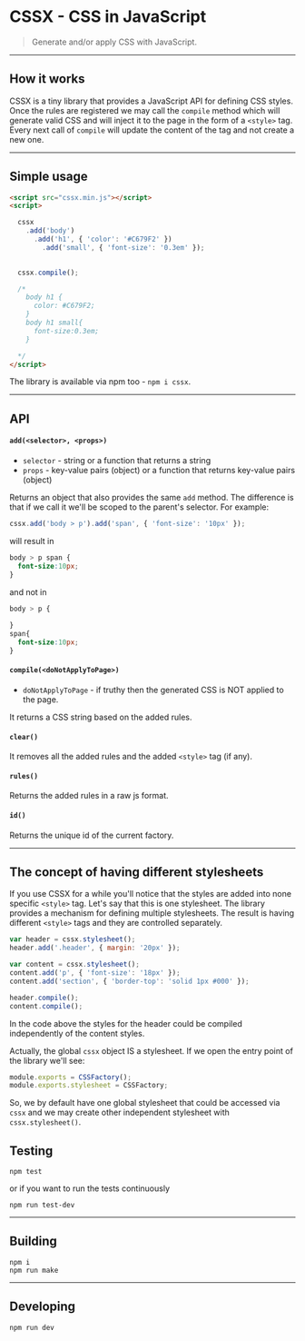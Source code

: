 # CSSX - CSS in JavaScript

> Generate and/or apply CSS with JavaScript. 

---

## How it works

CSSX is a tiny library that provides a JavaScript API for defining CSS styles. Once the rules are registered we may call the `compile` method which will generate valid CSS and will inject it to the page in the form of a `<style>` tag. Every next call of `compile` will update the content of the tag and not create a new one.

---

## Simple usage

```html
<script src="cssx.min.js"></script>
<script>

  cssx
    .add('body')
      .add('h1', { 'color': '#C679F2' })
        .add('small', { 'font-size': '0.3em' });

    
  cssx.compile();

  /*
    body h1 {
      color: #C679F2;
    }
    body h1 small{
      font-size:0.3em;
    }

  */
</script>
```

The library is available via npm too - `npm i cssx`.

---

## API

#### `add(<selector>, <props>)`

* `selector` - string or a function that returns a string
* `props` - key-value pairs (object) or a function that returns key-value pairs (object)

Returns an object that also provides the same `add` method. The difference is that if we call it we'll be scoped to the parent's selector. For example:

```js
cssx.add('body > p').add('span', { 'font-size': '10px' });
```

will result in

```css
body > p span {
  font-size:10px;
}
```

and not in

```css
body > p {
  
}
span{
  font-size:10px;
}
```

#### `compile(<doNotApplyToPage>)`

* `doNotApplyToPage` - if truthy then the generated CSS is NOT applied to the page.

It returns a CSS string based on the added rules.

#### `clear()`

It removes all the added rules and the added `<style>` tag (if any).

#### `rules()`

Returns the added rules in a raw js format.

#### `id()`

Returns the unique id of the current factory.

---

## The concept of having different stylesheets

If you use CSSX for a while you'll notice that the styles are added into none specific `<style>` tag. Let's say that this is one stylesheet. The library provides a mechanism for defining multiple stylesheets. The result is having different `<style>` tags and they are controlled separately.

```js
var header = cssx.stylesheet();
header.add('.header', { margin: '20px' });

var content = cssx.stylesheet();
content.add('p', { 'font-size': '18px' });
content.add('section', { 'border-top': 'solid 1px #000' });

header.compile();
content.compile();
```

In the code above the styles for the header could be compiled independently of the content styles. 

Actually, the global `cssx` object IS a stylesheet. If we open the entry point of the library we'll see:

```js
module.exports = CSSFactory();
module.exports.stylesheet = CSSFactory;
```

So, we by default have one global stylesheet that could be accessed via `cssx` and we may create other independent stylesheet with `cssx.stylesheet()`.

## Testing

```
npm test
```

or if you want to run the tests continuously

```
npm run test-dev
```

---

## Building

```
npm i
npm run make
```

---

## Developing

```
npm run dev
```
